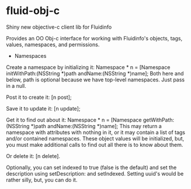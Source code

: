 fluid-obj-c
===========

Shiny new objective-c client lib for Fluidinfo

Provides an OO Obj-c interface for working with Fluidinfo's objects, tags, values, namespaces, and permissions.

* Namespaces

Create a namespace by initializing it:
Namespace * n = [Namespace initWithPath:(NSString *)path andName:(NSString *)name];
Both here and below, path is optional because we have top-level namespaces.  Just pass in a null.

Post it to create it:
[n post];

Save it to update it:
[n update];

Get it to find out about it:
Namespace * n = [Namespace getWithPath:(NSString *)path andName:(NSString *)name];
This may return a namespace with attributes with nothing in it, or it may contain a list of tags and/or contained namespaces.  These object values will be initialized, but, you must make additional calls to find out all there is to know about them.

Or delete it:
[n delete].

Optionally, you can set indexed to true (false is the default) and set the description using setDescription: and setIndexed.  Setting uuid's would be rather silly, but, you can do it.

